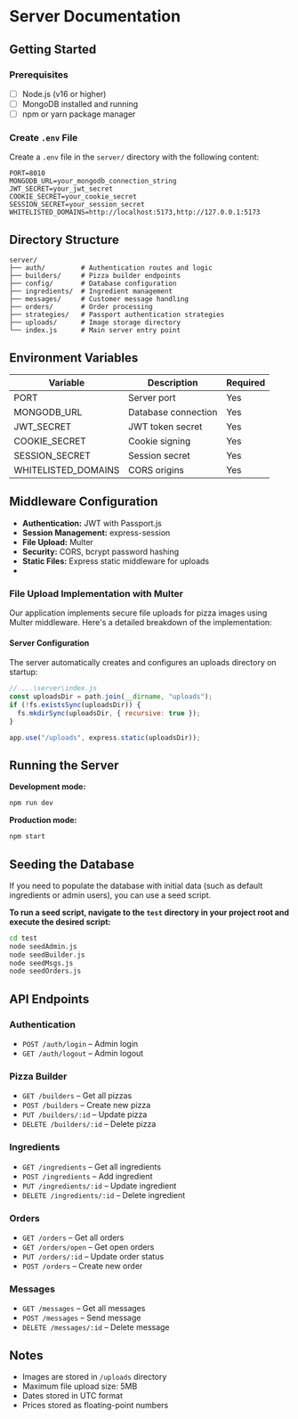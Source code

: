 # Server Documentation

## Getting Started

### Prerequisites

- [ ] Node.js (v16 or higher)
- [ ] MongoDB installed and running
- [ ] npm or yarn package manager

### Create `.env` File

Create a `.env` file in the `server/` directory with the following content:

```env
PORT=8010
MONGODB_URL=your_mongodb_connection_string
JWT_SECRET=your_jwt_secret
COOKIE_SECRET=your_cookie_secret
SESSION_SECRET=your_session_secret
WHITELISTED_DOMAINS=http://localhost:5173,http://127.0.0.1:5173
```

## Directory Structure

```plaintext
server/
├── auth/         # Authentication routes and logic
├── builders/     # Pizza builder endpoints
├── config/       # Database configuration
├── ingredients/  # Ingredient management
├── messages/     # Customer message handling
├── orders/       # Order processing
├── strategies/   # Passport authentication strategies
├── uploads/      # Image storage directory
└── index.js      # Main server entry point
```

## Environment Variables

| Variable            | Description         | Required |
| ------------------- | ------------------- | -------- |
| PORT                | Server port         | Yes      |
| MONGODB_URL         | Database connection | Yes      |
| JWT_SECRET          | JWT token secret    | Yes      |
| COOKIE_SECRET       | Cookie signing      | Yes      |
| SESSION_SECRET      | Session secret      | Yes      |
| WHITELISTED_DOMAINS | CORS origins        | Yes      |

## Middleware Configuration

- **Authentication:** JWT with Passport.js
- **Session Management:** express-session
- **File Upload:** Multer
- **Security:** CORS, bcrypt password hashing
- **Static Files:** Express static middleware for uploads
- 
### File Upload Implementation with Multer

Our application implements secure file uploads for pizza images using Multer middleware. Here's a detailed breakdown of the implementation:

#### Server Configuration

The server automatically creates and configures an uploads directory on startup:

```javascript
// ...\server\index.js
const uploadsDir = path.join(__dirname, "uploads");
if (!fs.existsSync(uploadsDir)) {
  fs.mkdirSync(uploadsDir, { recursive: true });
}

app.use("/uploads", express.static(uploadsDir));
```
## Running the Server

**Development mode:**

```bash
npm run dev
```

**Production mode:**

```bash
npm start
```

## Seeding the Database

If you need to populate the database with initial data (such as default ingredients or admin users), you can use a seed script.

**To run a seed script, navigate to the `test` directory in your project root and execute the desired script:**

```bash
cd test
node seedAdmin.js
node seedBuilder.js
node seedMsgs.js
node seedOrders.js
```

## API Endpoints

### Authentication
- `POST /auth/login` – Admin login
- `GET /auth/logout` – Admin logout

### Pizza Builder
- `GET /builders` – Get all pizzas
- `POST /builders` – Create new pizza
- `PUT /builders/:id` – Update pizza
- `DELETE /builders/:id` – Delete pizza

### Ingredients
- `GET /ingredients` – Get all ingredients
- `POST /ingredients` – Add ingredient
- `PUT /ingredients/:id` – Update ingredient
- `DELETE /ingredients/:id` – Delete ingredient

### Orders
- `GET /orders` – Get all orders
- `GET /orders/open` – Get open orders
- `PUT /orders/:id` – Update order status
- `POST /orders` – Create new order

### Messages
- `GET /messages` – Get all messages
- `POST /messages` – Send message
- `DELETE /messages/:id` – Delete message

## Notes

- Images are stored in `/uploads` directory
- Maximum file upload size: 5MB
- Dates stored in UTC format
- Prices stored as floating-point numbers